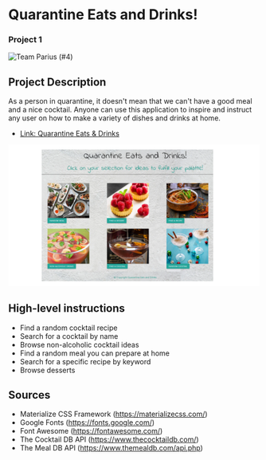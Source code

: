 # Quarantine Eats and Drinks!

### Project 1
![Team Parius (#4)](https://www.youtube.com/watch?v=glZDSd2dJXk&list=RDglZDSd2dJXk&start_radio=1&t=16)

## Project Description
As a person in quarantine, it doesn't mean that we can't have a good meal and a nice cocktail. Anyone can use this application to inspire and instruct any user on how to make a variety of dishes and drinks at home.

* [Link: Quarantine Eats & Drinks](https://jonafi.github.io/quarantine-eats/index.html)

![image](./assets/mainpageImage.png)


## High-level instructions
* Find a random cocktail recipe
* Search for a cocktail by name
* Browse non-alcoholic cocktail ideas
* Find a random meal you can prepare at home
* Search for a specific recipe by keyword
* Browse desserts

## Sources
* Materialize CSS Framework (https://materializecss.com/)
* Google Fonts (https://fonts.google.com/)
* Font Awesome (https://fontawesome.com/)
* The Cocktail DB API (https://www.thecocktaildb.com/)
* The Meal DB API (https://www.themealdb.com/api.php)